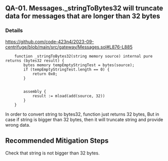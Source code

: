 ## QA-01. Messages._stringToBytes32 will truncate data for messages that are longer than 32 bytes

### Details
https://github.com/code-423n4/2023-09-centrifuge/blob/main/src/gateway/Messages.sol#L876-L885
```solidity
    function _stringToBytes32(string memory source) internal pure returns (bytes32 result) {
        bytes memory tempEmptyStringTest = bytes(source);
        if (tempEmptyStringTest.length == 0) {
            return 0x0;
        }


        assembly {
            result := mload(add(source, 32))
        }
    }
```
In order to convert string to bytes32, function just returns 32 bytes, But in case if string is bigger than 32 bytes, then it will truncate string and provide wrong data.

## Recommended Mitigation Steps
Check that string is not bigger than 32 bytes.
